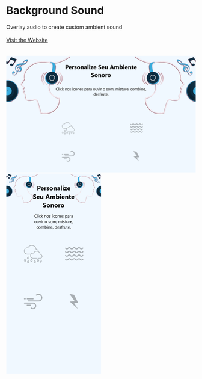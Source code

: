 # Background Sound
Overlay audio to create custom ambient sound
<br><br>
[Visit the Website](https://xation222.github.io/Som-de-Fundo/)
<br><br><br>
<img src="imagens/read%20me%201.png" alt="imagem do site" width="auto">
<img src="imagens/read%20me%202.png" alt="imagem do site" width="50%">
